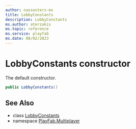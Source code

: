 ```yaml
---
author: nassosterz-ms
title: LobbyConstants
description: LobbyConstants
ms.author: aterzakis
ms.topic: reference
ms.service: playfab
ms.date: 08/02/2023
---
```


# LobbyConstants constructor

The default constructor.

```csharp
public LobbyConstants()
```

## See Also

* class [LobbyConstants](../LobbyConstants.md)
* namespace [PlayFab.Multiplayer](../../PlayFabMultiplayerSDK.md)

